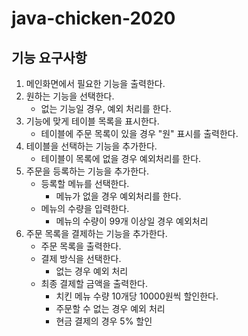 # java-chicken-2020

## 기능 요구사항

1. 메인화면에서 필요한 기능을 출력한다.
2. 원하는 기능을 선택한다.
    - 없는 기능일 경우, 예외 처리를 한다.
3. 기능에 맞게 테이블 목록을 표시한다.
    - 테이블에 주문 목록이 있을 경우 "원" 표시를 출력한다.
4. 테이블을 선택하는 기능을 추가한다.
    - 테이블이 목록에 없을 경우 예외처리를 한다.
5. 주문을 등록하는 기능을 추가한다.
    - 등록할 메뉴를 선택한다.
        - 메뉴가 없을 경우 예외처리를 한다.
    - 메뉴의 수량을 입력한다.
        - 메뉴의 수량이 99개 이상일 경우 예외처리
6. 주문 목록을 결제하는 기능을 추가한다.
    - 주문 목록을 출력한다.
    - 결제 방식을 선택한다.
        - 없는 경우 예외 처리
    - 최종 결제할 금액을 출력한다.
        - 치킨 메뉴 수량 10개당 10000원씩 할인한다.
        - 주문할 수 없는 경우 예외 처리
        - 현금 결제의 경우 5% 할인
